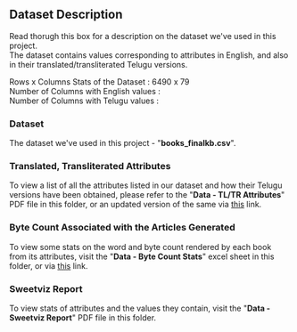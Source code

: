 ## Dataset Description

Read thorugh this box for a description on the dataset we've used in this project. <br /> 
The dataset contains values corresponding to attributes in English, and also in their translated/transliterated Telugu versions.

Rows x Columns Stats of the Dataset   : 6490 x 79 <br /> 
Number of Columns with English values : <br /> 
Number of Columns with Telugu values  : <br /> 

### Dataset
The dataset we've used in this project - "**books_finalkb.csv**".

### Translated, Transliterated Attributes 
To view a list of all the attributes listed in our dataset and how their Telugu versions have been obtained, please refer to the "**Data - TL/TR Attributes**" PDF file in this folder, or an updated version of the same via [this](https://docs.google.com/document/d/1ShzYVrSgmkvICiYevx8gl2SFb0OIX10ivYOjxXugc-I/edit#) link.

### Byte Count Associated with the Articles Generated 
To view some stats on the word and byte count rendered by each book from its attributes, visit the "**Data - Byte Count Stats**" excel sheet in this folder, or via [this](https://docs.google.com/spreadsheets/d/1fRusmVxz03TrwrpqccHR26p5tz06a3AiDlQgLatmBh8/edit#gid=1146194384) link.

### Sweetviz Report
To view stats of attributes and the values they contain, visit the "**Data - Sweetviz Report**" PDF file in this folder.
